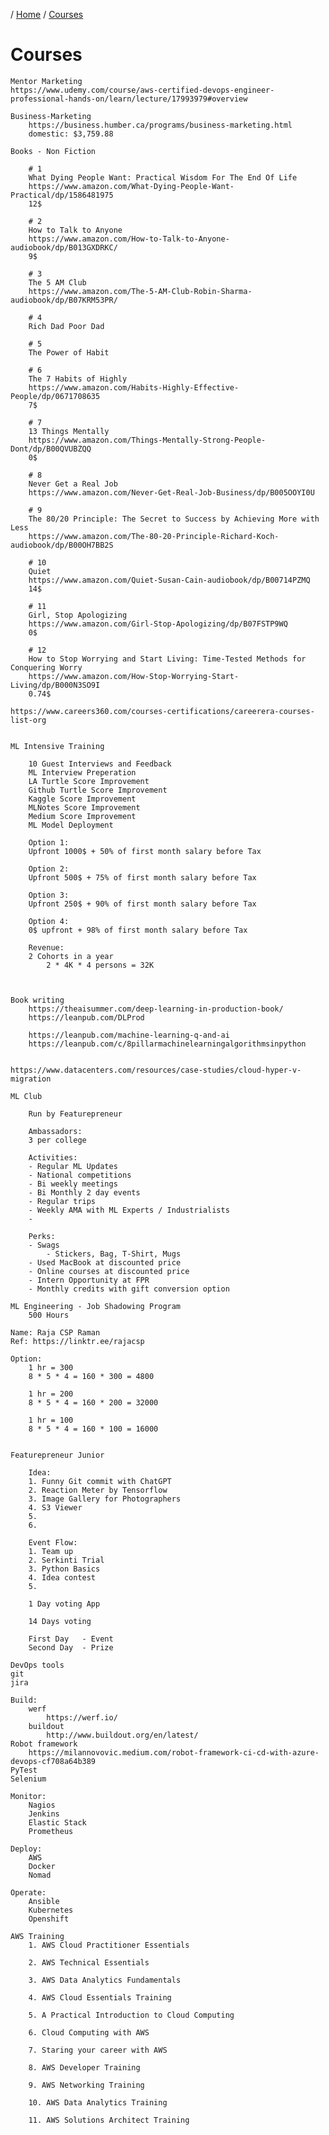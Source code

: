/ [Home](index.md) / [Courses](courses.md)

# Courses




```
Mentor Marketing
https://www.udemy.com/course/aws-certified-devops-engineer-professional-hands-on/learn/lecture/17993979#overview

```






```
Business-Marketing
	https://business.humber.ca/programs/business-marketing.html
	domestic: $3,759.88

```






```
Books - Non Fiction

	# 1
	What Dying People Want: Practical Wisdom For The End Of Life
	https://www.amazon.com/What-Dying-People-Want-Practical/dp/1586481975
	12$

	# 2
	How to Talk to Anyone
	https://www.amazon.com/How-to-Talk-to-Anyone-audiobook/dp/B013GXDRKC/
	9$

	# 3
	The 5 AM Club
	https://www.amazon.com/The-5-AM-Club-Robin-Sharma-audiobook/dp/B07KRM53PR/

	# 4
	Rich Dad Poor Dad

	# 5
	The Power of Habit

	# 6
	The 7 Habits of Highly
	https://www.amazon.com/Habits-Highly-Effective-People/dp/0671708635
	7$ 

	# 7
	13 Things Mentally
	https://www.amazon.com/Things-Mentally-Strong-People-Dont/dp/B00QVUBZQQ
	0$

	# 8
	Never Get a Real Job
	https://www.amazon.com/Never-Get-Real-Job-Business/dp/B005OOYI0U

	# 9
	The 80/20 Principle: The Secret to Success by Achieving More with Less
	https://www.amazon.com/The-80-20-Principle-Richard-Koch-audiobook/dp/B00OH7BB2S

	# 10
	Quiet
	https://www.amazon.com/Quiet-Susan-Cain-audiobook/dp/B00714PZMQ
	14$

	# 11
	Girl, Stop Apologizing
	https://www.amazon.com/Girl-Stop-Apologizing/dp/B07FSTP9WQ
	0$

	# 12
	How to Stop Worrying and Start Living: Time-Tested Methods for Conquering Worry
	https://www.amazon.com/How-Stop-Worrying-Start-Living/dp/B000N3SO9I
	0.74$

```






```
https://www.careers360.com/courses-certifications/careerera-courses-list-org

```






```

ML Intensive Training
	
	10 Guest Interviews and Feedback
	ML Interview Preperation
	LA Turtle Score Improvement
	Github Turtle Score Improvement
	Kaggle Score Improvement
	MLNotes Score Improvement
	Medium Score Improvement
	ML Model Deployment 

	Option 1:
	Upfront 1000$ + 50% of first month salary before Tax

	Option 2:
	Upfront 500$ + 75% of first month salary before Tax

	Option 3:
	Upfront 250$ + 90% of first month salary before Tax

	Option 4:
	0$ upfront + 98% of first month salary before Tax

	Revenue:
	2 Cohorts in a year
		2 * 4K * 4 persons = 32K



```






```
Book writing
	https://theaisummer.com/deep-learning-in-production-book/
	https://leanpub.com/DLProd

	https://leanpub.com/machine-learning-q-and-ai
	https://leanpub.com/c/8pillarmachinelearningalgorithmsinpython

```






```

https://www.datacenters.com/resources/case-studies/cloud-hyper-v-migration
```






```
ML Club 
	
	Run by Featurepreneur

	Ambassadors:
	3 per college

	Activities:
	- Regular ML Updates
	- National competitions
	- Bi weekly meetings
	- Bi Monthly 2 day events
	- Regular trips
	- Weekly AMA with ML Experts / Industrialists
	- 

	Perks:
	- Swags
		- Stickers, Bag, T-Shirt, Mugs
	- Used MacBook at discounted price
	- Online courses at discounted price
	- Intern Opportunity at FPR
	- Monthly credits with gift conversion option

```






```
ML Engineering - Job Shadowing Program
	500 Hours

```






```
Name: Raja CSP Raman
Ref: https://linktr.ee/rajacsp

```






```
Option:
	1 hr = 300
	8 * 5 * 4 = 160 * 300 = 4800

	1 hr = 200
	8 * 5 * 4 = 160 * 200 = 32000

	1 hr = 100 
	8 * 5 * 4 = 160 * 100 = 16000

```






```

Featurepreneur Junior
	
	Idea:
	1. Funny Git commit with ChatGPT
	2. Reaction Meter by Tensorflow
	3. Image Gallery for Photographers
	4. S3 Viewer
	5. 
	6. 

	Event Flow:
	1. Team up
	2. Serkinti Trial
	3. Python Basics
	4. Idea contest
	5. 

	1 Day voting App

	14 Days voting

	First Day 	- Event
	Second Day 	- Prize
```






```
DevOps tools
git
jira

Build:
	werf
		https://werf.io/
	buildout
		http://www.buildout.org/en/latest/
Robot framework
	https://milannovovic.medium.com/robot-framework-ci-cd-with-azure-devops-cf708a64b389
PyTest
Selenium

Monitor:
	Nagios
	Jenkins
	Elastic Stack
	Prometheus

Deploy:
	AWS
	Docker
	Nomad

Operate:
	Ansible
	Kubernetes
	Openshift

```






```
AWS Training
	1. AWS Cloud Practitioner Essentials

	2. AWS Technical Essentials

	3. AWS Data Analytics Fundamentals

	4. AWS Cloud Essentials Training

	5. A Practical Introduction to Cloud Computing

	6. Cloud Computing with AWS

	7. Staring your career with AWS

	8. AWS Developer Training

	9. AWS Networking Training

	10. AWS Data Analytics Training

	11. AWS Solutions Architect Training

```






```


```






```


```






```


```






```


```






```


```






```


```






```


```






```


```






```


```






```


```






```


```






```


```






```


```






```


```






```


```






```


```






```


```






```


```






```


```






```


```






```


```






```


```






```


```






```


```






```


```






```


```






```


```






```


```






```


```






```


```






```


```






```


```






```


```






```


```






```


```






```


```






```


```






```


```






```


```






```


```






```


```






```


```






```


```






```


```






```


```






```


```






```


```






```


```






```


```






```


```






```


```


